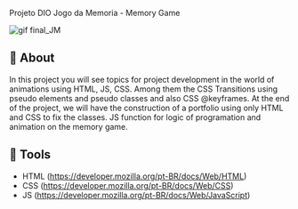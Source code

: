 <p> Projeto DIO Jogo da Memoria - Memory Game </p>

![gif final_JM](https://user-images.githubusercontent.com/106353112/178647317-a7d9534b-0821-4f67-ab9c-7f7efcdcd5f7.gif)

## 📕 About

In this project you will see topics for project development in the world of animations using HTML, JS, CSS. Among them the CSS Transitions using pseudo elements and pseudo classes and also CSS @keyframes. At the end of the project, we will have the construction of a portfolio using only HTML and CSS to fix the classes. JS function for logic of programation and animation on the memory game.



## 🔨 Tools

- HTML (https://developer.mozilla.org/pt-BR/docs/Web/HTML)
- CSS (https://developer.mozilla.org/pt-BR/docs/Web/CSS)
- JS (https://developer.mozilla.org/pt-BR/docs/Web/JavaScript)
